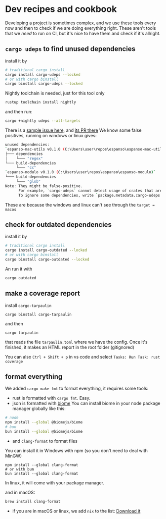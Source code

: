 # Dev recipes and cookbook

Developing a project is sometimes complex, and we use these tools every now and 
then to check if we are doing everything right. These aren't tools that we 
_need_ to run on CI, but it's nice to have them and check if it's allright.

## `cargo udeps` to find unused dependencies

install it by

```bash
# traditional cargo install
cargo install cargo-udeps --locked
# or with cargo binstall
cargo binstall cargo-udeps --locked
```

Nightly toolchain is needed, just for this tool only

```bash
rustup toolchain install nightly
```

and then run:

```bash
cargo +nightly udeps --all-targets
```

There is a [sample issue here](https://github.com/espanso/espanso/issues/1833),
and [its PR there](https://github.com/espanso/espanso/pull/1856)
We know some false positives, running on windows or linux gives:

```bash
unused dependencies:
`espanso-mac-utils v0.1.0 (C:\Users\user\repos\espanso\espanso-mac-utils)`
├─── dependencies
│    └─── "regex"
└─── build-dependencies
     └─── "cc"
`espanso-modulo v0.1.0 (C:\Users\user\repos\espanso\espanso-modulo)`
└─── build-dependencies
     └─── "glob"
Note: They might be false-positive.
      For example, `cargo-udeps` cannot detect usage of crates that are only used in doc-tests.
      To ignore some dependencies, write `package.metadata.cargo-udeps.ignore` in Cargo.toml.
```
These are because the windows and linux can't see through the `target = macos`

## check for outdated dependencies

install it by
```bash
# traditional cargo install
cargo install cargo-outdated --locked
# or with cargo binstall
cargo binstall cargo-outdated --locked
```
An run it with
```bash
cargo outdated
```

## make a coverage report

install `cargo-tarpaulin`

```
cargo binstall cargo-tarpaulin
```

and then

```
cargo tarpaulin
```

that reads the file `tarpaulin.toml` where we have the config. Once it's
finished, it makes an HTML report in the root folder (gitignored)

You can also `Ctrl + Shift + p` in vs code and select 
`Tasks: Run Task: rust coverage`

## format everything

We added `cargo make fmt` to format everything, it requires some tools:

- rust is formatted with `cargo fmt`. Easy.
- json is formatted with [biome](https://next.biomejs.dev/guides/getting-started/)
You can install biome in your node package manager globally like this:

```bash
# node
npm install --global @biomejs/biome
# bun
bun install --global @biomejs/biome
```

- and `clang-format` to format files

You can install it in Windows with npm (so you don't need to deal with MinGW)

```
npm install --global clang-format
# or with bun
bun install --global clang-format
```

In linux, it will come with your package manager.

and in macOS:
```zsh
brew install clang-format
```

- if you are in macOS or linux, we add `nix` to the list: [Download it](https://nixos.org/download/)
